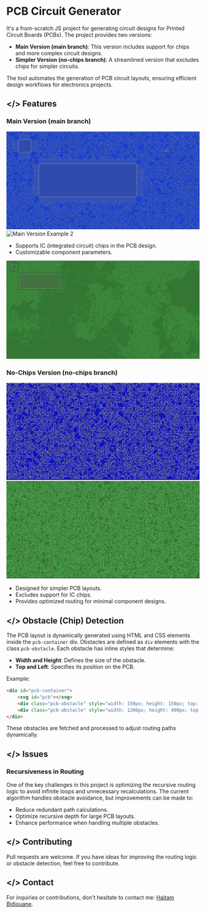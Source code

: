 # PCB Circuit Generator

It's a from-scratch JS project for generating circuit designs for Printed Circuit Boards (PCBs). The project provides two versions:

- **Main Version (main branch)**: This version includes support for chips and more complex circuit designs.
- **Simpler Version (no-chips branch)**: A streamlined version that excludes chips for simpler circuits.

The tool automates the generation of PCB circuit layouts, ensuring efficient design workflows for electronics projects.

## </> Features
### Main Version (main branch)
![Main Version Example 1](assets/branch1_blue.png)
![Main Version Example 2](assets/branch1_green_zoomOut.png)
- Supports IC (integrated circuit) chips in the PCB design.
- Customizable component parameters.

![Fractal Growth on Zoom Out](assets/branch1_zoomedOut_Fractal.png)

### No-Chips Version (no-chips branch)
![No-Chips Version Example 1](assets/branch2_blue.png)
![No-Chips Version Example 2](assets/branch2_green.png)
- Designed for simpler PCB layouts.
- Excludes support for IC chips.
- Provides optimized routing for minimal component designs.

## </> Obstacle (Chip) Detection
The PCB layout is dynamically generated using HTML and CSS elements inside the `pcb-container` div. Obstacles are defined as `div` elements with the class `pcb-obstacle`. Each obstacle has inline styles that determine:
- **Width and Height**: Defines the size of the obstacle.
- **Top and Left**: Specifies its position on the PCB.

Example:
```html
<div id="pcb-container">
    <svg id="pcb"></svg>
    <div class="pcb-obstacle" style="width: 150px; height: 150px; top: 100px; left: 150px;"></div>
    <div class="pcb-obstacle" style="width: 1200px; height: 400px; top: 400px; left: 400px;"></div> 
</div>
```
These obstacles are fetched and processed to adjust routing paths dynamically.

## </> Issues
### Recursiveness in Routing
One of the key challenges in this project is optimizing the recursive routing logic to avoid infinite loops and unnecessary recalculations. The current algorithm handles obstacle avoidance, but improvements can be made to:
- Reduce redundant path calculations.
- Optimize recursive depth for large PCB layouts.
- Enhance performance when handling multiple obstacles.

## </> Contributing
Pull requests are welcome. If you have ideas for improving the routing logic or obstacle detection, feel free to contribute.

## </> Contact
For inquiries or contributions, don't hesitate to contact me: [Haitam Bidiouane](https://github.com/sch0penheimer).

